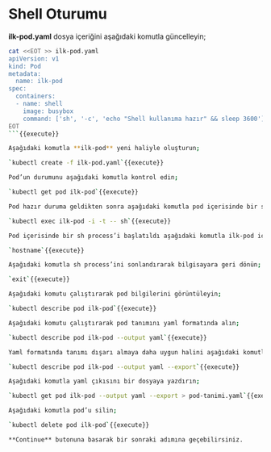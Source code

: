 # Shell Oturumu

**ilk-pod.yaml** dosya içeriğini aşağıdaki komutla güncelleyin;

```bash
cat <<EOT >> ilk-pod.yaml
apiVersion: v1
kind: Pod
metadata:
  name: ilk-pod
spec:
  containers:
  - name: shell
    image: busybox
    command: ['sh', '-c', 'echo "Shell kullanıma hazır" && sleep 3600']
EOT
```{{execute}}

Aşağıdaki komutla **ilk-pod** yeni haliyle oluşturun;

`kubectl create -f ilk-pod.yaml`{{execute}}

Pod’un durumunu aşağıdaki komutla kontrol edin;

`kubectl get pod ilk-pod`{{execute}}

Pod hazır duruma geldikten sonra aşağıdaki komutla pod içerisinde bir sh process’i başlatın;

`kubectl exec ilk-pod -i -t -- sh`{{execute}}

Pod içerisinde bir sh process’i başlatıldı aşağıdaki komutla ilk-pod içerisinde olduğunuzu teyit edin;

`hostname`{{execute}}

Aşağıdaki komutla sh process’ini sonlandırarak bilgisayara geri dönün;

`exit`{{execute}}

Aşağıdaki komutu çalıştırarak pod bilgilerini görüntüleyin;

`kubectl describe pod ilk-pod`{{execute}}

Aşağıdaki komutu çalıştırarak pod tanımını yaml formatında alın;

`kubectl describe pod ilk-pod --output yaml`{{execute}}

Yaml formatında tanımı dışarı almaya daha uygun halini aşağıdaki komutla görüntüleyin;

`kubectl describe pod ilk-pod --output yaml --export`{{execute}}

Aşağıdaki komutla yaml çıkısını bir dosyaya yazdırın;

`kubectl get pod ilk-pod --output yaml --export > pod-tanimi.yaml`{{execute}}

Aşağıdaki komutla pod’u silin;

`kubectl delete pod ilk-pod`{{execute}}

**Continue** butonuna basarak bir sonraki adımına geçebilirsiniz.